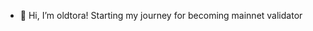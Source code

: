 - 👋 Hi, I’m oldtora! Starting my journey for becoming mainnet validator 

<!---
YevheniiShut/YevheniiShut is a ✨ special ✨ repository because its `README.md` (this file) appears on your GitHub profile.
You can click the Preview link to take a look at your changes.
--->
